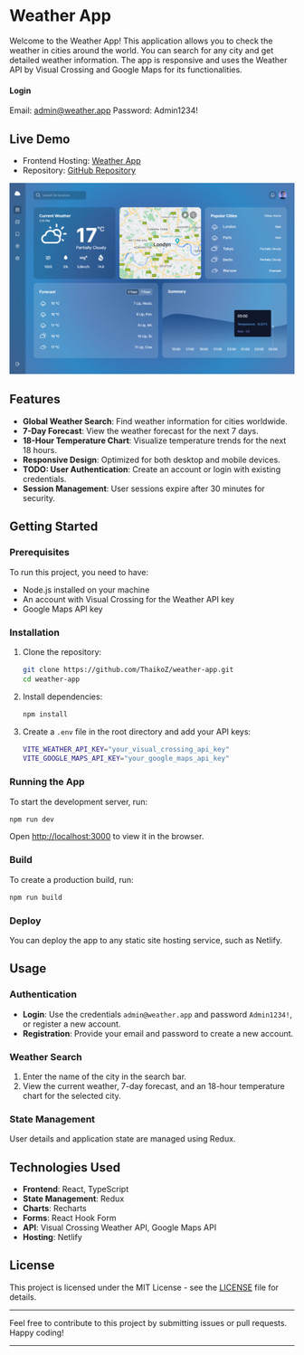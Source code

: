 # Weather App

Welcome to the Weather App! This application allows you to check the weather in cities around the world. You can search for any city and get detailed weather information. The app is responsive and uses the Weather API by Visual Crossing and Google Maps for its functionalities.

#### Login
Email: admin@weather.app
Password: Admin1234!

## Live Demo

- Frontend Hosting: [Weather App](https://weather-app-thaikoz.netlify.app/)
- Repository: [GitHub Repository](https://github.com/ThaikoZ/weather-app)

![Demo Preview](./preview.jpg) <!-- Add the correct path to your demo image -->

## Features

- **Global Weather Search**: Find weather information for cities worldwide.
- **7-Day Forecast**: View the weather forecast for the next 7 days.
- **18-Hour Temperature Chart**: Visualize temperature trends for the next 18 hours.
- **Responsive Design**: Optimized for both desktop and mobile devices.
- **TODO: User Authentication**: Create an account or login with existing credentials.
- **Session Management**: User sessions expire after 30 minutes for security.

## Getting Started

### Prerequisites

To run this project, you need to have:

- Node.js installed on your machine
- An account with Visual Crossing for the Weather API key
- Google Maps API key

### Installation

1. Clone the repository:

   ```bash
   git clone https://github.com/ThaikoZ/weather-app.git
   cd weather-app
   ```

2. Install dependencies:

   ```bash
   npm install
   ```

3. Create a `.env` file in the root directory and add your API keys:

   ```bash
   VITE_WEATHER_API_KEY="your_visual_crossing_api_key"
   VITE_GOOGLE_MAPS_API_KEY="your_google_maps_api_key"
   ```

### Running the App

To start the development server, run:

```bash
npm run dev
```

Open [http://localhost:3000](http://localhost:3000) to view it in the browser.

### Build

To create a production build, run:

```bash
npm run build
```

### Deploy

You can deploy the app to any static site hosting service, such as Netlify.

## Usage

### Authentication

- **Login**: Use the credentials `admin@weather.app` and password `Admin1234!`, or register a new account.
- **Registration**: Provide your email and password to create a new account.

### Weather Search

1. Enter the name of the city in the search bar.
2. View the current weather, 7-day forecast, and an 18-hour temperature chart for the selected city.

### State Management

User details and application state are managed using Redux.

## Technologies Used

- **Frontend**: React, TypeScript
- **State Management**: Redux
- **Charts**: Recharts
- **Forms**: React Hook Form
- **API**: Visual Crossing Weather API, Google Maps API
- **Hosting**: Netlify

## License

This project is licensed under the MIT License - see the [LICENSE](LICENSE) file for details.

---

Feel free to contribute to this project by submitting issues or pull requests. Happy coding!

---
